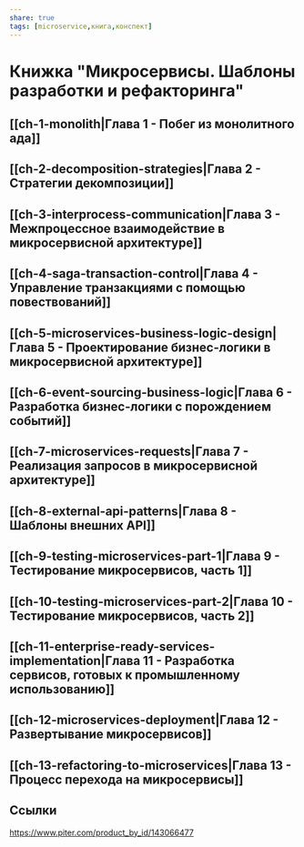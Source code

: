 ```yaml
---
share: true
tags: [microservice,книга,конспект]
---
```

# Книжка "Микросервисы. Шаблоны разработки и рефакторинга"
## [[ch-1-monolith|Глава 1 - Побег из монолитного ада]]
## [[ch-2-decomposition-strategies|Глава 2 - Стратегии декомпозиции]]
## [[ch-3-interprocess-communication|Глава 3 - Межпроцессное взаимодействие в микросервисной архитектуре]]
## [[ch-4-saga-transaction-control|Глава 4 - Управление транзакциями с помощью повествований]]
## [[ch-5-microservices-business-logic-design|Глава 5 - Проектирование бизнес-логики в микросервисной архитектуре]]
## [[ch-6-event-sourcing-business-logic|Глава 6 - Разработка бизнес-логики с порождением событий]]
## [[ch-7-microservices-requests|Глава 7 - Реализация запросов в микросервисной архитектуре]]
## [[ch-8-external-api-patterns|Глава 8 - Шаблоны внешних API]]
## [[ch-9-testing-microservices-part-1|Глава 9 - Тестирование микросервисов, часть 1]]
## [[ch-10-testing-microservices-part-2|Глава 10 - Тестирование микросервисов, часть 2]]
## [[ch-11-enterprise-ready-services-implementation|Глава 11 - Разработка сервисов, готовых к промышленному использованию]]
## [[ch-12-microservices-deployment|Глава 12 - Развертывание микросервисов]]
## [[ch-13-refactoring-to-microservices|Глава 13 - Процесс перехода на микросервисы]]
## Ссылки
https://www.piter.com/product_by_id/143066477